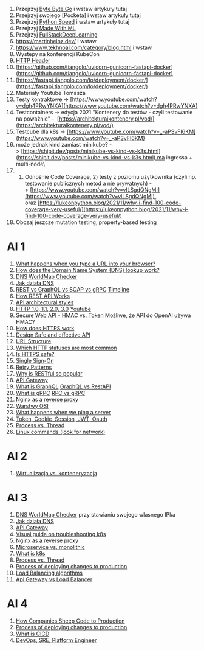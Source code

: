 1. Przejrzyj [Byte Byte Go](https://blog.bytebytego.com/archive) i wstaw artykuły tutaj
2. Przejrzyj swojego [Pocketa] i wstaw artykuły tutaj
3. Przejrzyj [Python Speed](https://pythonspeed.com/) i wstaw artykuły tutaj
4. Przejrzyj [Made With ML](https://madewithml.com/)
5. Przejrzyj [FullStackDeepLearning](https://fullstackdeeplearning.com/course/)
6. https://martinheinz.dev/ i wstaw
7. https://www.tekhnoal.com/category/blog.html i wstaw
8. Wystepy na konferencji KubeCon
9. [HTTP Header](https://www.linkedin.com/posts/alexxubyte_systemdesign-coding-interviewtips-activity-7069700329595924480-tRCj/?utm_source=share&utm_medium=member_desktop)
10. [https://github.com/tiangolo/uvicorn-gunicorn-fastapi-docker](https://github.com/tiangolo/uvicorn-gunicorn-fastapi-docker)
11. [https://fastapi.tiangolo.com/lo/deployment/docker/](https://fastapi.tiangolo.com/lo/deployment/docker/)
12. Materiały Youtube Tomasza
13. Testy kontraktowe -> [https://www.youtube.com/watch?v=dgh4PRwYNXA](https://www.youtube.com/watch?v=dgh4PRwYNXA)
14. Testcontainers -> edycja 2021 "Kontenery do testów - czyli testowanie na poważnie" -  [https://architekturaikontenery.pl/vod/](https://architekturaikontenery.pl/vod/)  
15. Testcube dla k8s -> [https://www.youtube.com/watch?v=_-aPSvFI6KM](https://www.youtube.com/watch?v=_-aPSvFI6KM)
16. może jednak kind zamiast minikube? -> [https://shipit.dev/posts/minikube-vs-kind-vs-k3s.html](https://shipit.dev/posts/minikube-vs-kind-vs-k3s.html) ma ingressa + multi-node\
17. 1) Odnośnie Code Coverage, 2) testy z poziomu użytkownika (czyli np. testowanie publicznych metod a nie prywatnych) -> [https://www.youtube.com/watch?v=vlLSgdQNgMI](https://www.youtube.com/watch?v=vlLSgdQNgMI)  oraz [https://lukeonpython.blog/2021/11/why-i-find-100-code-coverage-very-useful/](https://lukeonpython.blog/2021/11/why-i-find-100-code-coverage-very-useful/)
18. Obczaj jeszcze mutation testing, property-based testing



# AI 1

1. [What happens when you type a URL into your browser?](https://blog.bytebytego.com/p/what-happens-when-you-type-a-url)
2. [How does the Domain Name System (DNS) lookup work?](https://blog.bytebytego.com/p/how-does-the-domain-name-system-dns)
3. [DNS WorldMap Checker](https://dnschecker.org/#A/www.google.com)
4. [Jak działa DNS](https://blog.bytebytego.com/i/109085468/how-does-dns-work)
5. [REST vs GraphQL vs SOAP vs gRPC](https://blog.bytebytego.com/p/soap-vs-rest-vs-graphql-vs-rpc) [Timeline](https://blog.bytebytego.com/i/85578651/api-architectural-styles)
6. [How REST API Works](https://blog.bytebytego.com/i/89821739/how-does-rest-api-work)
7. [API architectural styles](https://blog.bytebytego.com/i/106350890/what-are-the-api-architectural-styles)
8. [HTTP 1.0, 1.1, 2.0, 3.0](https://blog.bytebytego.com/p/http-10-http-11-http-20-http-30-quic) [Youtube](https://blog.bytebytego.com/i/69544276/http-http-http)
9. [Secure Web API - HMAC vs. Token](https://blog.bytebytego.com/p/how-to-design-a-secture-web-api-access) Możliwe, że API do OpenAI używa HMAC?
10. [How does HTTPS work](https://blog.bytebytego.com/i/53596514/how-does-https-work)
11. [Design Safe and effective API](https://blog.bytebytego.com/i/111973267/how-do-we-design-effective-and-safe-apis)
12. [URL Structure](https://blog.bytebytego.com/i/110521562/do-you-know-all-the-components-of-a-url)
13. [Which HTTP statuses are most common](https://blog.bytebytego.com/i/110521562/which-http-status-codes-are-most-common)
14. [Is HTTPS safe?](https://blog.bytebytego.com/i/70478435/is-https-safe)
15. [Single Sign-On](https://blog.bytebytego.com/i/54898662/what-is-sso-single-sign-on)
16. [Retry Patterns](https://blog.bytebytego.com/i/56949882/retry-patterns)
17. [Why is RESTful so popular](https://blog.bytebytego.com/p/why-is-restful-api-so-popular)
18. [API Gateway](https://blog.bytebytego.com/i/72593300/what-does-api-gateway-do)
19. [What is GraphQL](https://blog.bytebytego.com/i/72593300/what-is-graphql-is-it-a-replacement-for-the-rest-api) [GraphQL vs RestAPI](https://blog.bytebytego.com/i/84137023/what-is-graphql-rest-vs-graphql)
20. [What is gRPC](https://blog.bytebytego.com/i/84137023/how-does-grpc-work) [RPC vs gRPC](https://blog.bytebytego.com/i/88429916/rpc-vs-grpc)
21. [Nginx as a reverse proxy](https://blog.bytebytego.com/i/75883385/why-is-nginx-called-a-reverse-proxy)
22. [Warstwy OSI](https://blog.bytebytego.com/i/85578651/how-is-data-sent-over-the-network-why-do-we-need-so-many-layers-in-the-osi-model)
23. [What happens when we ping a server](https://blog.bytebytego.com/i/85578651/what-happens-when-we-ping-a-server)
24. [Token, Cookie, Session, JWT, Oauth](https://blog.bytebytego.com/i/86976622/token-cookie-session)
25. [Process vs. Thread](https://blog.bytebytego.com/i/91155806/what-is-the-difference-between-process-and-thread)
26. [Linux commands (look for network)](https://xmind.app/m/WwtB/)



# AI 2

1. [Wirtualizacja vs. konteneryzacja](https://blog.bytebytego.com/p/what-are-the-differences-between)


# AI 3

1. [DNS WorldMap Checker](https://dnschecker.org/#A/www.google.com) przy stawianiu swojego wlasnego IPka
2. [Jak działa DNS](https://blog.bytebytego.com/i/109085468/how-does-dns-work)
3. [API Gateway](https://blog.bytebytego.com/i/72593300/what-does-api-gateway-do)
4. [Visual guide on troubleshooting k8s](https://blog.bytebytego.com/i/72593300/kubernetes)
5. [Nginx as a reverse proxy](https://blog.bytebytego.com/i/75883385/why-is-nginx-called-a-reverse-proxy)
6. [Microservice vs. monolithic](https://blog.bytebytego.com/i/88429916/what-are-the-differences-between-monolithic-and-microservice-architecture)
7. [What is k8s](https://blog.bytebytego.com/i/88429916/what-is-ks-kubernetes)
8. [Process vs. Thread](https://blog.bytebytego.com/i/91155806/what-is-the-difference-between-process-and-thread)
9. [Process of deploying changes to production](https://blog.bytebytego.com/i/98040721/what-is-the-process-for-deploying-changes-to-production)
10. [Load Balancing algorithms](https://blog.bytebytego.com/i/103707419/what-are-the-common-load-balancing-algorithms)
11. [Api Gateway vs Load Balancer](https://blog.bytebytego.com/i/104978579/what-are-the-differences-between-a-load-balancer-and-an-api-gateway)

# AI 4

1. [How Companies Sheep Code to Production](https://blog.bytebytego.com/i/57967195/how-do-companies-typically-ship-code-to-production)
2. [Process of deploying changes to production](https://blog.bytebytego.com/i/98040721/what-is-the-process-for-deploying-changes-to-production)
3. [What is CICD](https://blog.bytebytego.com/i/98040721/what-is-cicd-how-does-it-help-us-ship-faster-is-it-worth-the-hassle)
4. [DevOps, SRE, Platform Engineer](https://blog.bytebytego.com/i/110521562/devops-vs-sre-vs-platform-engineering-what-is-the-difference)